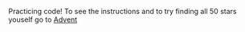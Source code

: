 Practicing code! To see the instructions and to try finding all 50 stars youself go to [Advent](https://adventofcode.com/2024)
